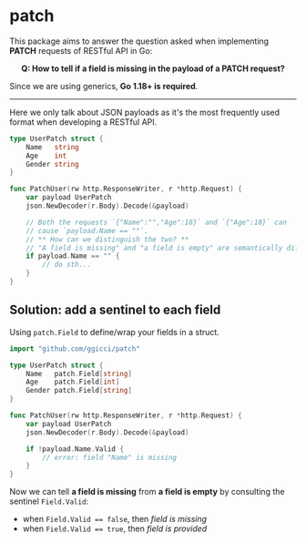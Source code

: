 # patch

This package aims to answer the question asked when implementing **PATCH** requests of RESTful API in Go:

<p align="center">
    <b>Q: How to tell if a field is missing in the payload of a PATCH request?</b>
</p>

Since we are using generics, **Go 1.18+ is required**.

---

Here we only talk about JSON payloads as it's the most frequently used format when developing a RESTful API.

```go
type UserPatch struct {
	Name   string
	Age    int
	Gender string
}

func PatchUser(rw http.ResponseWriter, r *http.Request) {
	var payload UserPatch
	json.NewDecoder(r.Body).Decode(&payload)

    // Both the requests `{"Name":"","Age":18}` and `{"Age":18}` can
    // cause `payload.Name == ""`.
    // ** How can we distinguish the two? **
    // "A field is missing" and "a field is empty" are semantically different.
	if payload.Name == "" {
		// do sth...
	}
}
```

## Solution: add a sentinel to each field

Using `patch.Field` to define/wrap your fields in a struct.

```go
import "github.com/ggicci/patch"

type UserPatch struct {
	Name   patch.Field[string]
	Age    patch.Field[int]
	Gender patch.Field[string]
}

func PatchUser(rw http.ResponseWriter, r *http.Request) {
	var payload UserPatch
	json.NewDecoder(r.Body).Decode(&payload)

	if !payload.Name.Valid {
		// error: field "Name" is missing
	}
}
```

Now we can tell **a field is missing** from **a field is empty** by consulting the sentinel `Field.Valid`:

- when `Field.Valid == false`, then _field is missing_
- when `Field.Valid == true`, then _field is provided_
